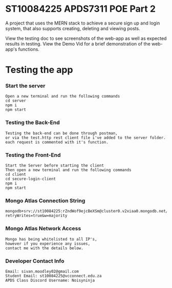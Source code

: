 # ST10084225 APDS7311 POE Part 2
A project that uses the MERN stack to achieve a secure sign up and login system, that also supports creating, deleting and viewing posts.

View the testing doc to see screenshots of the web-app as well as expected results in testing.
View the Demo Vid for a brief demonstration of the web-app's functions.

# Testing the app
### Start the server
```
Open a new terminal and run the following commands
cd server
npm i
npm start
```

### Testing the Back-End
```
Testing the back-end can be done through postman,
or via the test.http rest client file i've added to the server folder.
each request is commented with it's function.
```

### Testing the Front-End
```
Start the Server before starting the client
Then open a new terminal and run the following commands
cd client
cd secure-login-client
npm i
npm start
```

### Mongo Atlas Connection String
```
mongodb+srv://st10084225:rZndWof9ejcBeXSm@cluster0.v2xiaa0.mongodb.net/test?retryWrites=true&w=majority
```

### Mongo Atlas Network Access
```
Mongo has being whitelisted to all IP's,
however if you experience any issues,
contact me with the details below.
```

### Developer Contact Info
```
Email: sivan.moodley02@gmail.com
Student Email: st10084225@vcconnect.edu.za
APDS Class Discord Username: Noisyninja
```

